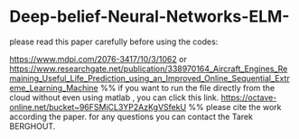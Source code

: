 # Deep-belief-Neural-Networks-ELM-
please read this paper carefully before using the codes:

https://www.mdpi.com/2076-3417/10/3/1062
or
https://www.researchgate.net/publication/338970164_Aircraft_Engines_Remaining_Useful_Life_Prediction_using_an_Improved_Online_Sequential_Extreme_Learning_Machine
%%
if you want to run the file directly from the cloud without even using matlab , you can click this link.
https://octave-online.net/bucket~96FSMjCL3YP2AzKgVSfekU
%%
please cite the work according the paper.
for any questions you can contact the Tarek BERGHOUT.

